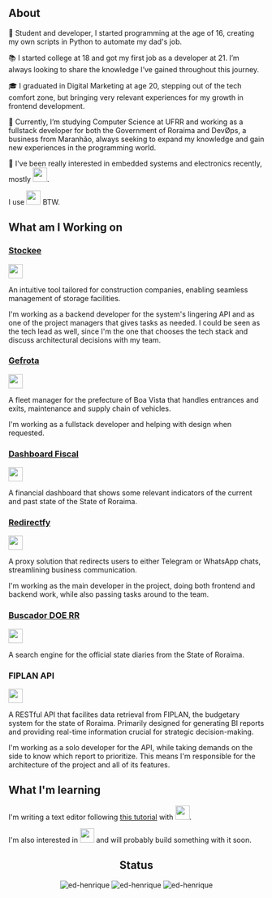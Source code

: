 <!-- <div align="center" style="{ border-radius: 50% }">
  
![output-onlinegiftools](https://github.com/ed-henrique/ed-henrique/assets/62185704/8f0f3432-6bdd-4251-ac8b-ebebd9fa0646)

</div>-->

## About

🚀 Student and developer, I started programming at the age of 16, creating my own scripts in Python to automate my dad's job.

📚 I started college at 18 and got my first job as a developer at 21. I’m always looking to share the knowledge I’ve gained throughout this journey.

🎓 I graduated in Digital Marketing at age 20, stepping out of the tech comfort zone, but bringing very relevant experiences for my growth in frontend development.

🧩 Currently, I’m studying Computer Science at UFRR and working as a fullstack developer for both the Government of Roraima and DevO̸ps, a business from Maranhão, always seeking to expand my knowledge and gain new experiences in the programming world.

🔌 I've been really interested in embedded systems and electronics recently, mostly <img src="https://skillicons.dev/icons?i=c,arduino,raspberrypi" height="28"/>.

I use <img src="https://skillicons.dev/icons?i=arch,vim,neovim" height="28"/> BTW.

## What am I Working on

### [Stockee](https://stockee.vercel.app/login)

<img src="https://skillicons.dev/icons?i=js,ts,nodejs,express,postgres,supabase" height="28"/>

An intuitive tool tailored for construction companies, enabling seamless management of storage facilities.

I'm working as a backend developer for the system's lingering API and as one of the project managers that gives tasks as needed. I could be seen as the tech lead as well, since I'm the one that chooses the tech stack and discuss architectural decisions with my team.

### [Gefrota](https://github.com/Jabuti-Apps/jabuti)

<img src="https://skillicons.dev/icons?i=python,django,postgres,docker" height="28"/>

A fleet manager for the prefecture of Boa Vista that handles entrances and exits, maintenance and supply chain of vehicles.

I'm working as a fullstack developer and helping with design when requested.

### [Dashboard Fiscal](https://dashboard-fiscal.fly.dev)

<img src="https://skillicons.dev/icons?i=go,tailwindcss,bash,r,docker" height="28"/>

A financial dashboard that shows some relevant indicators of the current and past state of the State of Roraima.

### [Redirectfy](https://redirectfy.com)

<img src="https://skillicons.dev/icons?i=go,sqlite,docker" height="28"/>

A proxy solution that redirects users to either Telegram or WhatsApp chats, streamlining business communication.

I'm working as the main developer in the project, doing both frontend and backend work, while also passing tasks around to the team.

### [Buscador DOE RR](https://github.com/CGPRE-SEPLAN-RR/buscador-doe-rr)

<img src="https://skillicons.dev/icons?i=python,selenium,go,sqlite" height="28"/>

A search engine for the official state diaries from the State of Roraima.

### FIPLAN API

<img src="https://skillicons.dev/icons?i=go,java" height="28"/>

A RESTful API that facilites data retrieval from FIPLAN, the budgetary system for the state of Roraima. Primarily designed for generating BI reports and providing real-time information crucial for strategic decision-making.

I'm working as a solo developer for the API, while taking demands on the side to know which report to prioritize. This means I'm responsible for the architecture of the project and all of its features.

## What I'm learning

I'm writing a text editor following [this tutorial](https://viewsourcecode.org/snaptoken/kilo/index.html) with <img src="https://skillicons.dev/icons?i=c,cmake" height="28"/>.

I'm also interested in <img src="https://skillicons.dev/icons?i=rust,zig" height="28"/> and will probably build something with it soon.

<div align="center">

<h2>Status</h2>

<img src="https://github-readme-stats.vercel.app/api?username=ed-henrique&show_icons=true&locale=en&hide_border=true&bg_color=0d1117&text_color=ffffff&title_color=fb8c00&icon_color=fb8c00&hide_title=true&hide_rank=true" alt="ed-henrique" />
  
<img src="https://github-readme-stats.vercel.app/api/top-langs?username=ed-henrique&show_icons=true&locale=en&layout=compact&hide=assembly,c%2b%2b,cmake,css,html,jupyter%20notebook,vhdl&exclude_repo=dotfiles&hide_border=true&bg_color=0d1117&text_color=ffffff&title_color=ffffff&hide_title=true&langs_count=8&card_width=444" alt="ed-henrique" />

<img src="https://github-readme-streak-stats.herokuapp.com?user=ed-henrique&theme=highcontrast&hide_border=true&background=0d1117" alt="ed-henrique" />
  
</div>
